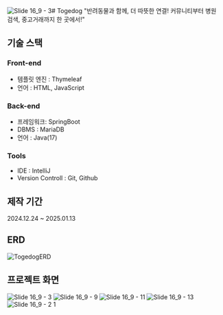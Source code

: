 ![Slide 16_9 - 3](https://github.com/user-attachments/assets/9e03cb35-4d80-4a39-a5d1-36f8ac55f272)# Togedog
"반려동물과 함께, 더 따뜻한 연결! 커뮤니티부터 병원 검색, 중고거래까지 한 곳에서!"


## 기술 스택
### Front-end
- 템플릿 엔진 : Thymeleaf
- 언어 : HTML, JavaScript
### Back-end
- 프레임워크: SpringBoot
- DBMS : MariaDB
- 언어 : Java(17)
### Tools
- IDE : IntelliJ
- Version Controll : Git, Github

## 제작 기간
2024.12.24 ~ 2025.01.13

## ERD
![TogedogERD](https://github.com/user-attachments/assets/0019d273-8484-4a28-b7f3-97723707a009)


## 프로젝트 화면
![Slide 16_9 - 3](https://github.com/user-attachments/assets/60754be2-90f5-4fcf-84b2-2ab214ac5ed7)
![Slide 16_9 - 9](https://github.com/user-attachments/assets/34d932f9-ebb1-4ec8-970e-99b4daa74136)
![Slide 16_9 - 11](https://github.com/user-attachments/assets/f584de0b-33fb-4777-ae73-0365007de78b)
![Slide 16_9 - 13](https://github.com/user-attachments/assets/83d00881-07ce-4c87-b087-aa3a30b039d2)
![Slide 16_9 - 2 1](https://github.com/user-attachments/assets/48d63466-5949-4418-847d-840e84295c95)




